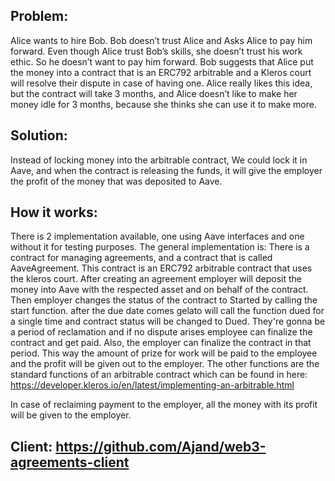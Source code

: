 
## Problem:

Alice wants to hire Bob.
Bob doesn’t trust Alice and Asks Alice to pay him forward.
Even though Alice trust Bob’s skills, she doesn’t trust his work ethic. So he doesn’t want to pay him forward.
Bob suggests that Alice put the money into a contract that is an ERC792 arbitrable and a Kleros court will resolve their dispute in case of having one.
Alice really likes this idea, but the contract will take 3 months, and Alice doesn’t like to make her money idle for 3 months, because she thinks she can use it to make more.


## Solution:

Instead of locking money into the arbitrable contract, We could lock it in Aave, and when the contract is releasing the funds, it will give the employer the profit of the money that was deposited to Aave.

## How it works:

There is 2 implementation available, one using Aave interfaces and one without it for testing purposes. The general implementation is: There is a contract for managing agreements, and a contract that is called AaveAgreement.
This contract is an ERC792 arbitrable contract that uses the kleros court. After creating an agreement employer will deposit the money into Aave with the respected asset and on behalf of the contract. Then employer changes the status of the contract to Started by calling the start function.
after the due date comes gelato will call the function dued for a single time and contract status will be changed to Dued.
They're gonna be a period of reclamation and if no dispute arises employee can finalize the contract and get paid. Also, the employer can finalize the contract in that period. This way the amount of prize for work will be paid to the employee and the profit will be given out to the employer.
The other functions are the standard functions of an arbitrable contract which can be found in here:
https://developer.kleros.io/en/latest/implementing-an-arbitrable.html

In case of reclaiming payment to the employer, all the money with its profit will be given to the employer.

## Client: https://github.com/Ajand/web3-agreements-client
